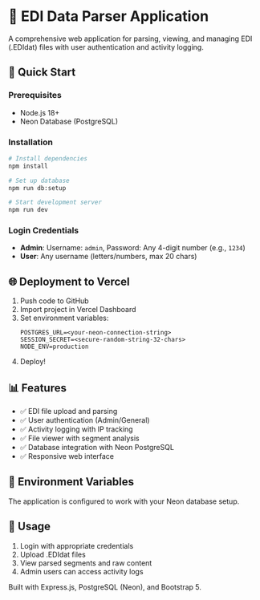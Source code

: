 # 🔧 EDI Data Parser Application

A comprehensive web application for parsing, viewing, and managing EDI (.EDIdat) files with user authentication and activity logging.

## 🚀 Quick Start

### Prerequisites
- Node.js 18+
- Neon Database (PostgreSQL)

### Installation
```bash
# Install dependencies
npm install

# Set up database
npm run db:setup

# Start development server
npm run dev
```

### Login Credentials
- **Admin**: Username: `admin`, Password: Any 4-digit number (e.g., `1234`)
- **User**: Any username (letters/numbers, max 20 chars)

## 🌐 Deployment to Vercel

1. Push code to GitHub
2. Import project in Vercel Dashboard
3. Set environment variables:
   ```
   POSTGRES_URL=<your-neon-connection-string>
   SESSION_SECRET=<secure-random-string-32-chars>
   NODE_ENV=production
   ```
4. Deploy!

## 📊 Features
- ✅ EDI file upload and parsing
- ✅ User authentication (Admin/General)
- ✅ Activity logging with IP tracking
- ✅ File viewer with segment analysis
- ✅ Database integration with Neon PostgreSQL
- ✅ Responsive web interface

## 🔧 Environment Variables
The application is configured to work with your Neon database setup.

## 📱 Usage
1. Login with appropriate credentials
2. Upload .EDIdat files
3. View parsed segments and raw content
4. Admin users can access activity logs

Built with Express.js, PostgreSQL (Neon), and Bootstrap 5.
